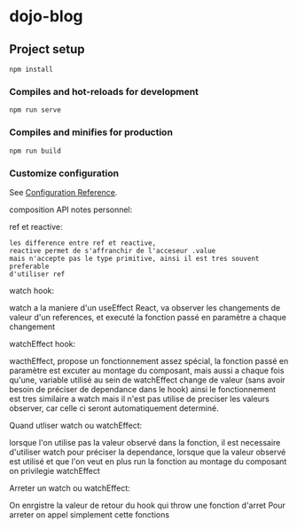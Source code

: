 # dojo-blog

## Project setup

```
npm install
```

### Compiles and hot-reloads for development

```
npm run serve
```

### Compiles and minifies for production

```
npm run build
```

### Customize configuration

See [Configuration Reference](https://cli.vuejs.org/config/).

composition API notes personnel:

ref et reactive:

    les difference entre ref et reactive,
    reactive permet de s'affranchir de l'acceseur .value
    mais n'accepte pas le type primitive, ainsi il est tres souvent preferable
    d'utiliser ref

watch hook:

watch a la maniere d'un useEffect React, va observer les changements de valeur
d'un references, et executé la fonction passé en paramètre a chaque changement

watchEffect hook:

wacthEffect, propose un fonctionnement assez spécial, la fonction passé en paramètre
est excuter au montage du composant, mais aussi a chaque fois qu'une, variable utilisé
au sein de watchEffect change de valeur (sans avoir besoin de préciser de dependance dans le hook)
ainsi le fonctionnement est tres similaire a watch mais il n'est pas utilise de preciser les
valeurs observer, car celle ci seront automatiquement determiné.

Quand utliser watch ou watchEffect:

lorsque l'on utilise pas la valeur observé dans la fonction,
il est necessaire d'utiliser watch pour préciser la dependance, lorsque que la valeur observé est utilisé et que l'on veut en plus run la fonction au montage du composant on privilegie watchEffect

Arreter un watch ou watchEffect:

On enrgistre la valeur de retour du hook qui throw une fonction d'arret
Pour arreter on appel simplement cette fonctions
